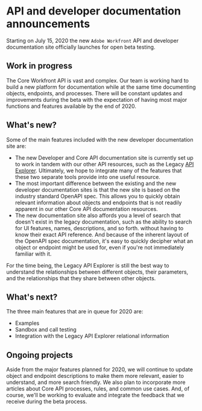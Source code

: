 

# API and developer documentation announcements

Starting on July 15, 2020 the new `Adobe Workfront` API and developer documentation site officially launches for open beta testing.

## Work in progress

The Core Workfront API is vast and complex. Our team is working hard to build a new platform for documentation while at the same time documenting objects, endpoints, and processes. There will be constant updates and improvements during the beta with the expectation of having most major functions and features available by the end of 2020.

## What's new?

Some of the main features included with the new developer documentation site are:

* The new Developer and Core API documentation site is currently set up to work in tandem with our other API resources, such as the Legacy [API Explorer](../../wf-api/general/api-explorer.md). Ultimately, we hope to integrate many of the features that these two separate tools provide into one useful resource. 
* The most important difference between the existing and the new developer documentation sites is that the new site is based on the industry standard OpenAPI&nbsp;spec. This allows you to quickly obtain relevant information about objects and endpoints that is not readily apparent in our other Core API documentation resources. 
* The new documentation site also affords you a level of search that doesn't exist in the legacy documentation, such as the ability to search for UI features, names, descriptions, and so forth. without having to know their exact API reference. And because of the inherent layout of the OpenAPI&nbsp;spec documentation, it's easy to quickly decipher what an object or endpoint might be used for, even if you're not immediately familiar with it.

For the time being, the Legacy API&nbsp;Explorer is still the best way to understand the relationships between different objects, their parameters, and the relationships that they share between other objects.

## What's next?

The three main features that are in queue for 2020 are:

* Examples
* Sandbox and call testing
* Integration with the Legacy API Explorer relational information

## Ongoing projects

Aside from the major features planned for 2020, we will continue to update object and endpoint descriptions to make them more relevant, easier to understand, and more search friendly. We also plan to incorporate more articles about Core API processes, rules, and common use cases. And, of course, we'll be working to evaluate and integrate the feedback that we receive during the beta process. 
